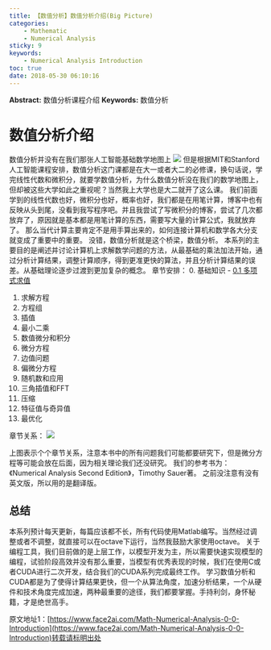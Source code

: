 ```yaml
---
title: 【数值分析】数值分析介绍(Big Picture)
categories:
    - Mathematic
    - Numerical Analysis
sticky: 9
keywords:
    - Numerical Analysis Introduction
toc: true
date: 2018-05-30 06:10:16
---
```


**Abstract:** 数值分析课程介绍
**Keywords:** 数值分析

<!--more-->
# 数值分析介绍
数值分析并没有在我们那张人工智能基础数学地图上
![](https://raw.githubusercontent.com/Tony-Tan/MachineLearningMath/master/Mathematic.png)
但是根据MIT和Stanford人工智能课程安排，数值分析这门课都是在大一或者大二的必修课，换句话说，学完线性代数和微积分，就要学数值分析，为什么数值分析没在我们的数学地图上，但却被这些大学如此之重视呢？当然我上大学也是大二就开了这么课。
我们前面学到的线性代数也好，微积分也好，概率也好，我们都是在用笔计算，博客中也有反映从头到尾，没看到我写程序吧。并且我尝试了写微积分的博客，尝试了几次都放弃了，原因就是基本都是用笔计算的东西，需要写大量的计算公式，我就放弃了。
那么当代计算主要肯定不是用手算出来的，如何连接计算机和数学各大分支就变成了重要中的重要。
没错，数值分析就是这个桥梁，数值分析。
本系列的主要目的是阐述并讨论计算机上求解数学问题的方法，从最基础的乘法加法开始，通过分析计算结果，调整计算顺序，得到更准更快的算法，并且分析计算结果的误差。从基础理论逐步过渡到更加复杂的概念。
章节安排：
0. 基础知识
    - [0.1 多项式求值](http://face2ai.com/Math-Numerical-Analysis-0-1-Polynomial-Evaluation/)
1. 求解方程
2. 方程组
3. 插值
4. 最小二乘
5. 数值微分和积分
6. 微分方程
7. 边值问题
8. 偏微分方程
9. 随机数和应用
10. 三角插值和FFT
11. 压缩
12. 特征值与奇异值
13. 最优化

章节关系：
![](https://raw.githubusercontent.com/Tony-Tan/MachineLearningMath/master/Numerical_book.png)

上图表示个个章节关系，注意本书中的所有问题我们可能都要研究下，但是微分方程等可能会放在后面，因为相关理论我们还没研究。
我们的参考书为：《Numerical Analysis Second Edition》，Timothy Sauer著。
之前没注意有没有英文版，所以用的是翻译版。
## 总结
本系列预计每天更新，每篇应该都不长，所有代码使用Matlab编写。当然经过调整或者不调整，就直接可以在octave下运行，当然我鼓励大家使用octave。
关于编程工具，我们目前做的是上层工作，以模型开发为主，所以需要快速实现模型的编程，试验阶段高效并没有那么重要，当模型有优秀表现的时候，我们在使用C或者CUDA进行二次开发，结合我们的CUDA系列完成最终工作。
学习数值分析和CUDA都是为了使得计算结果更快，但一个从算法角度，加速分析结果，一个从硬件和技术角度完成加速，两种最重要的途径，我们都要掌握。手持利剑，身怀秘籍，才是绝世高手。





原文地址1：[https://www.face2ai.com/Math-Numerical-Analysis-0-0-Introduction](https://www.face2ai.com/Math-Numerical-Analysis-0-0-Introduction)转载请标明出处
